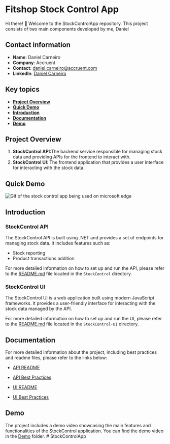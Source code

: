# Fitshop Stock Control App

Hi there! 👋
Welcome to the StockControlApp repository. This project consists of two main components developed by me, Daniel

## Contact information

- **Name**: Daniel Carneiro
- **Company**: Accruent
- **Contact**: [daniel.carneiro@accruent.com](mailto:daniel.carneiro@accruent.com)
- **LinkedIn**: [Daniel Carneiro](https://www.linkedin.com/in/danielcarneirotech/)

## Key topics

- **[Project Overview](#project-overview)**
- **[Quick Demo](#quick-demo)**
- **[Introduction](#Introduction)**
- **[Documentation](#documentation)**
- **[Demo](#demo)**

## Project Overview

1. **StockControl API**:The backend service responsible for managing stock data and providing APIs for the frontend to interact with.
2. **StockControl UI**: The frontend application that provides a user interface for interacting with the stock data.

## Quick Demo

![Gif of the stock control app being used on microsoft edge](./Demo/stock-control-app-demo-gif.gif)

## Introduction

### StockControl API

The StockControl API is built using .NET and provides a set of endpoints for managing stock data. It includes features such as:

- Stock reporting
- Product transactions addition

For more detailed information on how to set up and run the API, please refer to the [README.md](StockControl/README.md) file located in the `StockControl` directory.

### StockControl UI

The StockControl UI is a web application built using modern JavaScript frameworks. It provides a user-friendly interface for interacting with the stock data managed by the API.

For more detailed information on how to set up and run the UI, please refer to the [README.md](StockControl-UI/README.md) file located in the `StockControl-UI` directory.

## Documentation

For more detailed information about the project, including best practices and readme files, please refer to the links below:

- [API README](./StockControl/README.md)
- [API Best Practices](Documentation/API/BEST_PRACTICES.md)

- [UI README](./StockControl-UI/README.md)
- [UI Best Practices](Documentation/UI/BEST_PRACTICES.md)

## Demo

The project includes a demo video showcasing the main features and functionalities of the StockControl application. You can find the demo video in the [Demo](./Demo/) folder.
#   S t o c k C o n t r o l A p p  
 
